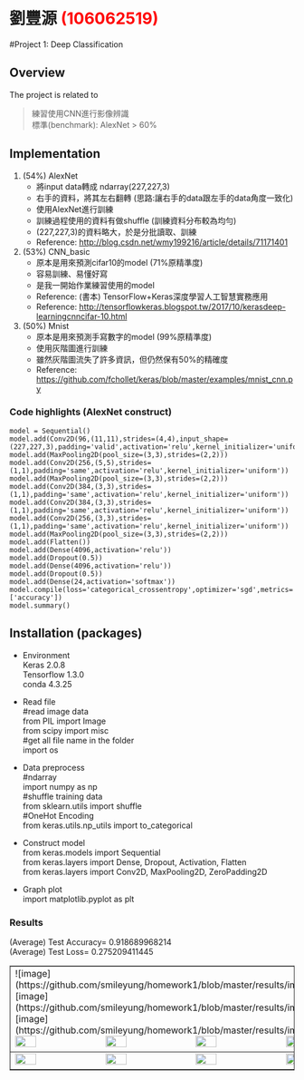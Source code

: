 # 劉豐源 <span style="color:red">(106062519)</span>

#Project 1: Deep Classification

## Overview
The project is related to 
> 練習使用CNN進行影像辨識   <br />
> 標準(benchmark): AlexNet > 60%

## Implementation
1. (54%) AlexNet
	* 將input data轉成 ndarray(227,227,3)
	* 右手的資料，將其左右翻轉 (思路:讓右手的data跟左手的data角度一致化)
	* 使用AlexNet進行訓練
	* 訓練過程使用的資料有做shuffle (訓練資料分布較為均勻)
	* (227,227,3)的資料略大，於是分批讀取、訓練
	* Reference: http://blog.csdn.net/wmy199216/article/details/71171401
2. (53%) CNN_basic
	* 原本是用來預測cifar10的model (71%原精準度)
	* 容易訓練、易懂好寫
	* 是我一開始作業練習使用的model
	* Reference: (書本) TensorFlow+Keras深度學習人工智慧實務應用 
	* Reference: http://tensorflowkeras.blogspot.tw/2017/10/kerasdeep-learningcnncifar-10.html
3. (50%) Mnist
	* 原本是用來預測手寫數字的model (99%原精準度)
	* 使用灰階圖進行訓練
	* 雖然灰階圖流失了許多資訊，但仍然保有50%的精確度
	* Reference: https://github.com/fchollet/keras/blob/master/examples/mnist_cnn.py

### Code highlights (AlexNet construct)
```
model = Sequential()  
model.add(Conv2D(96,(11,11),strides=(4,4),input_shape=(227,227,3),padding='valid',activation='relu',kernel_initializer='uniform'))  
model.add(MaxPooling2D(pool_size=(3,3),strides=(2,2)))  
model.add(Conv2D(256,(5,5),strides=(1,1),padding='same',activation='relu',kernel_initializer='uniform'))  
model.add(MaxPooling2D(pool_size=(3,3),strides=(2,2)))  
model.add(Conv2D(384,(3,3),strides=(1,1),padding='same',activation='relu',kernel_initializer='uniform'))  
model.add(Conv2D(384,(3,3),strides=(1,1),padding='same',activation='relu',kernel_initializer='uniform'))  
model.add(Conv2D(256,(3,3),strides=(1,1),padding='same',activation='relu',kernel_initializer='uniform'))  
model.add(MaxPooling2D(pool_size=(3,3),strides=(2,2)))  
model.add(Flatten())  
model.add(Dense(4096,activation='relu'))  
model.add(Dropout(0.5))  
model.add(Dense(4096,activation='relu'))  
model.add(Dropout(0.5))  
model.add(Dense(24,activation='softmax'))
model.compile(loss='categorical_crossentropy',optimizer='sgd',metrics=['accuracy'])  
model.summary()
```

## Installation (packages)
* Environment   <br />
  Keras 2.0.8  <br />
  Tensorflow 1.3.0  <br />
  conda 4.3.25  <br />

* Read file  <br />
#read image data  <br />
from PIL import Image    <br />
from scipy import misc    <br />
#get all file name in the folder  <br />
import os    <br />

* Data preprocess  <br />
#ndarray  <br />
import numpy as np       <br />
#shuffle training data  <br />
from sklearn.utils import shuffle  <br />
#OneHot Encoding      <br />
from keras.utils.np_utils import to_categorical  <br />

* Construct model  <br />
from keras.models import Sequential    <br />
from keras.layers import Dense, Dropout, Activation, Flatten    <br />
from keras.layers import Conv2D, MaxPooling2D, ZeroPadding2D    <br />


* Graph plot <br />
import matplotlib.pyplot as plt  <br />


### Results

<table border=1>
<tr>
<td>
![image](https://github.com/smileyung/homework1/blob/master/results/img/AlexAcc.png)
![image](https://github.com/smileyung/homework1/blob/master/results/img/AlexLoss.png)
![image](https://github.com/smileyung/homework1/blob/master/results/img/AlexTestAcc.png)	
	
<img src="placeholder.jpg" width="24%"/>
<img src="placeholder.jpg"  width="24%"/>
<img src="placeholder.jpg" width="24%"/>
<img src="placeholder.jpg" width="24%"/>
</td>
</tr>


(Average) Test Accuracy= 0.918689968214 <br />
(Average) Test Loss= 0.275209411445 <br />

<tr>
<td>
<img src="placeholder.jpg" width="24%"/>
<img src="placeholder.jpg"  width="24%"/>
<img src="placeholder.jpg" width="24%"/>
<img src="placeholder.jpg" width="24%"/>
</td>
</tr>

</table>


